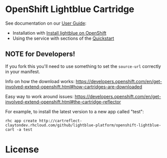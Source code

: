 # OpenShift Lightblue Cartridge

See documentation on our [User Guide](http://docs.lightblue.io):
* Installation with [Install lightblue on OpenShift](http://docs.lightblue.io/cookbook/install_lightblue_on_openshift.html)
* Using the service with sections of the [Quickstart](http://docs.lightblue.io/cookbook/quickstart.html)

## NOTE for Developers!
If you fork this you'll need to use something to set the `source-url` correctly in your manifest.

Info on how the download works: https://developers.openshift.com/en/get-involved-extend-openshift.html#how-cartridges-are-downloaded

Easy way to work around issues: https://developers.openshift.com/en/get-involved-extend-openshift.html#the-cartridge-reflector

For example, to install the latest version to a new app called "test":
```
rhc app create http://cartreflect-claytondev.rhcloud.com/github/lightblue-platform/openshift-lightblue-cart -a test
```

# License
